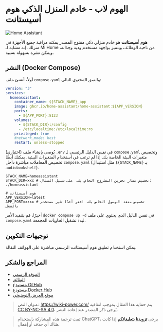 # الهوم لاب - خادم المنزل الذكي هوم أسيستانت

![Home Assistant](https://img.wiki-power.com/d/wiki-media/img/202306011647498.png)

**هوم أسيستانت** هو خادم منزلي ذكي مفتوح المصدر يمكنه مراقبة جميع الأجهزة في منزلك. إنه مشابه لـ Mi Home من ناحية الوظائف ويتميز بواجهة مستخدم ودية وجذابة، ويمكن نشره بسهولة نسبية.

## النشر (Docker Compose)

أولاً، أنشئ ملف `compose.yaml` والصق المحتوى التالي:

```yaml title="compose.yaml"
version: "3"
services:
  homeassistant:
    container_name: ${STACK_NAME}_app
    image: ghcr.io/home-assistant/home-assistant:${APP_VERSION}
    ports:
      - ${APP_PORT}:8123
    volumes:
      - ${STACK_DIR}:/config
      - /etc/localtime:/etc/localtime:ro
    privileged: true
    #network_mode: host
    restart: unless-stopped
```

(اختياري) يُوصى بإنشاء ملف `.env` في نفس الدليل الرئيسي لـ `compose.yaml` وتخصيص متغيرات البيئة الخاصة بك. إذا لم ترغب في استخدام المتغيرات البيئية، يمكنك أيضًا تخصيص المعاملات مباشرة داخل `compose.yaml` (مثل استبدال `${STACK_NAME}` بـ `audiobookshelf`).

```dotenv title=".env"
STACK_NAME=homeassistant
STACK_DIR=xxx # تخصيص مسار تخزين المشروع الخاص بك، على سبيل المثال: ./homeassistant

# هوم أسيستانت
APP_VERSION=latest
APP_PORT=xxxx # تخصيص منفذ الوصول الخاص بك، اختر أحدًا غير مستخدم بالفعل
```

أخيرًا، قم بتنفيذ الأمر `docker compose up -d` في نفس الدليل الذي يحتوي على ملف `compose.yaml` لبدء تشغيل الحاويات المجمعة.

## توجيهات التكوين

يمكن استخدام تطبيق هوم أسيستانت الرسمي مباشرة على الهواتف النقالة.

## المراجع والشكر

- [الموقع الرسمي](https://www.home-assistant.io/)
- [الوثائق](https://www.home-assistant.io/installation/generic-x86-64#docker-compose)
- [مستودع GitHub](https://github.com/home-assistant)
- [مستودع Docker Hub](https://hub.docker.com/r/homeassistant/home-assistant)
- [موقع العرض التوضيحي](https://demo.home-assistant.io/#/lovelace/0)

> عنوان النص: <https://wiki-power.com/>
> يتم حماية هذا المقال بموجب اتفاقية [CC BY-NC-SA 4.0](https://creativecommons.org/licenses/by/4.0/deed.zh)، يُرجى ذكر المصدر عند إعادة النشر.

> تمت ترجمة هذه المشاركة باستخدام ChatGPT، يرجى [**تزويدنا بتعليقاتكم**](https://github.com/linyuxuanlin/Wiki_MkDocs/issues/new) إذا كانت هناك أي حذف أو إهمال.